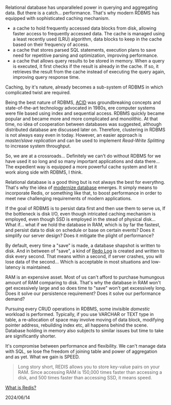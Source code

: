 
Relational database has unparalleled power in querying and aggregating data. But there is a catch... performance. That's why modern RDBMS has equipped with sophisticated caching mechanism.  

- a cache to hold frequently accessed data blocks from disk, allowing faster access to frequently accessed data. The cache is managed using a least recently used (LRU) algorithm, data blocks to keep in the cache based on their frequency of access.
- a cache that stores parsed SQL statements, execution plans to save need for repetitive parsing and optimization, improving performance. 
- a cache that allows query results to be stored in memory. When a query is executed, it first checks if the result is already in the cache. If so, it retrieves the result from the cache instead of executing the query again, improving query response time. 

Caching, by it's nature, already becomes a sub-system of RDBMS in which complicated twist are required. 

Being the best nature of RDBMS, [ACID](https://en.wikipedia.org/wiki/ACID) was groundbreaking concepts and state-of-the-art technology advocated in 1980s, ere computer systems were file based using index and sequential access. RDBMS quickly became popular and became more and more complicated and monolithic. At that time, no idea of cooperation between databases was suggested, although distributed database are discussed later on. Therefore, clustering in RDBMS is not always easy even in today. However, an easier approach is *master/slave replication* and can be used to implement *Read-Write Splitting* to increase system throughput. 

So, we are at a crossroads... Definitely we can't do without RDBMS for we have used it so long and so many important applications and data there... The expedient way is equipped a more powerful cache system and let it work along side with RDBMS, I think. 

Relational database is a good thing but is not always the best for everythng. That's why the idea of [modernize database](https://redis.io/blog/3-reasons-your-mysql-db-needs-redis/) emerges. It simply means to incorporate Redis, or something like that, to boost performance in order to meet new challenging requirements of modern applications.

If the goal of RDBMS is to persist data first and then use them to serve us, 
If the bottleneck is disk I/O, even though intricated caching mechanism is employed, 
even though SSD is employed in the stead of physical disk... 
What if... what if we hold the database in RAM, which is by far the fastest, and persist data to disk on schedule or base on certain events? 
Does it simplify our server design? 
Does it mitigate the plight of performance? 

By default, every time a "save" is made, a database shapshot is written to disk. And in between of "save", a kind of [Redo Log](https://dev.mysql.com/doc/refman/8.4/en/innodb-redo-log.html) is created and written to disk every second. That means within a second, if server crashes, you will lose data of the second... Which is acceptable in most situations and low-latency is maintained. 

RAM is an expensive asset. Most of us can't afford to purchase humungous amount of RAM comparing to disk. That's why the database in RAM won't get excessively large and so does time to "save" won't get excessively long. 
Does it solve our persistence requirement? 
Does it solve our performance demand? 

Pursuing every CRUD operations in RDBMS, some invisible *domestic* workload is performed. Typically, if you use VARCHAR or TEXT type in table, a re-allocation of space may involve moving of data block, modifying pointer address, rebuilding index etc, all happens behind the scene. Database holding in memory also subjects to similar issues but time to take are significantly shorter. 

It's compromise between performance and flexibility. We can't manage data with SQL, se lose fhe freedom of joining table and power of aggregation and as yet. What we gain is SPEED. 

> Long story short, REDIS allows you to store key-value pairs on your RAM. Since accessing RAM is 150,000 times faster than accessing a disk, and 500 times faster than accessing SSD, it means speed.

[What is Redis?](https://adevait.com/redis/what-is-redis)

2024/06/14